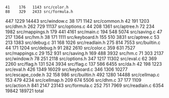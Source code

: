     41    176   1143 src/color.h
    88    329   2433 src/formula.h
   447   1229  14443 src/window.c
    38    171   1142 src/common.h
    42    191   1203 src/dhm.h
   262    729  11137 src/options.c
    44    208   1361 src/aptree.h
    72    234   1982 src/mappings.h
   179    441   4161 src/main.c
   194    548   5074 src/saving.c
    47    217   1364 src/hm.h
    38    171   1111 src/keyboard.h
   155    510   3831 src/aptree.c
    53    213   1383 src/debug.c
    31    168   1026 src/readlain.h
   275    814   7553 src/builtin.c
    44    171   1204 src/debug.h
    91    282   2610 src/color.c
   359    631   7527 src/mappings.c
    29    152    931 src/saving.h
   169    488   3932 src/hm.c
    71    303   2137 src/window.h
    78    251   2118 src/options.h
   347   1217  11302 src/eval.c
    62    369   2260 src/flag.h
   131    524   3934 src/flag.c
   137    586   6455 src/da.h
    42    198   1223 src/eval.h
   426   1349  16029 src/keyboard.c
   346   1306  10277 src/escape_code.h
    32    158    986 src/builtin.h
   492   1280  14488 src/cellmap.c
   153    479   4234 src/cellmap.h
   209    674   5506 src/dhm.c
    37    177   1109 src/action.h
   841   2147  23143 src/formula.c
   252    751   7969 src/readlain.c
  6354  19842 189721 total
